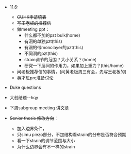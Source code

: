 * 11.6:
  * ~~CUHK申请填表~~
  * ~~写王老板的推荐信~~
  * 做meeting ppt：
    * 什么都不加的pzt bulk(home)
    * 有洞的单独pzt(this)
    * 有洞的带monolayer的pzt(this)
    * 不同洞的pzt(this)
    * strain调节的范围？大小关系？(home)
    * 研究一下层间的作用力，如果加上重力？(this/home)
  * 问老板推荐信的事情，(问黄老板周三有会，先写王老板的)
  * 英才班pre准备讨论

* Duke questions

* 大创结题--hqy
* 下周subgroup meeting 讲文章

* ~~Senior thesis 修改方向~~：
  * 加入边界条件，
  * 只simu piezo部分，不加结构看strain的分布是否符合预期
  * 看一下strain的调节范围与大小
  * 为什么边界会有不一样的strain
